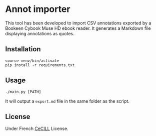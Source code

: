 # Annot importer

This tool has been developed to import CSV annotations exported by a Bookeen Cybook Muse HD ebook reader.
It generates a Markdown file displaying annotations as quotes.

## Installation
```
source venv/bin/activate
pip install -r requirements.txt
```

## Usage

```
./main.py [PATH]
```

It will output a `export.md` file in the same folder as the script.

## License

Under French [CeCILL](LICENSE.md) License.

